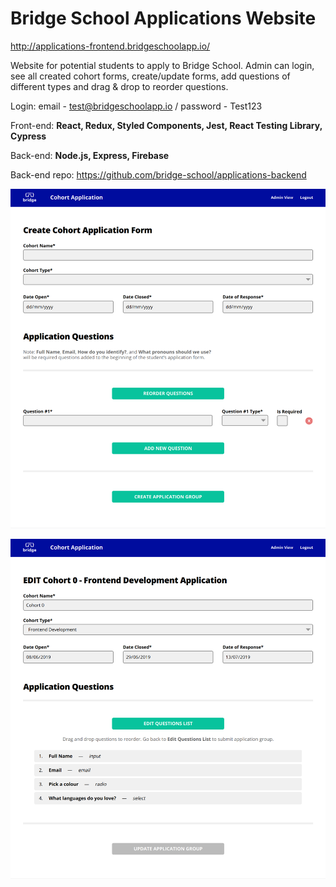 # Bridge School Applications Website

http://applications-frontend.bridgeschoolapp.io/

Website for potential students to apply to Bridge School. Admin can login, see all created cohort forms, create/update forms, add questions of different types and drag & drop to reorder questions.

Login: email - test@bridgeschoolapp.io / password - Test123

Front-end: **React, Redux, Styled Components, Jest, React Testing Library, Cypress**

Back-end: **Node.js, Express, Firebase**

Back-end repo: https://github.com/bridge-school/applications-backend


![Create form](./bridge1.png)

![Edit form](./bridge2.png)
